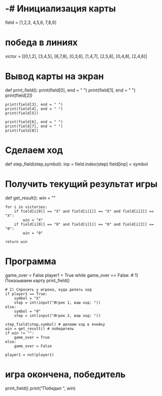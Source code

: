 # -# Инициализация карты
field = [1,2,3,
        4,5,6,
        7,8,9]
# победа в линиях
victor = [[0,1,2],
          [3,4,5],
          [6,7,8],
          [0,3,6],
          [1,4,7],
          [2,5,8],
          [0,4,8],
          [2,4,6]]
# Вывод карты на экран
def print_field():
    print(field[0], end = " ")
    print(field[1], end = " ")
    print(field[2])

    print(field[3], end = " ")
    print(field[4], end = " ")
    print(field[5])

    print(field[6], end = " ")
    print(field[7], end = " ")
    print(field[8])

# Сделаем ход
def step_field(step,symbol):
    inp = field.index(step)
    field[inp] = symbol
# Получить текущий результат игры
def get_result():
    win = ""

    for i in victories:
        if field[i[0]] == "X" and field[i[1]] == "X" and field[i[2]] == "X":
            win = "X"
        if field[i[0]] == "0" and field[i[1]] == "0" and field[i[2]] == "0":
            win = "0"

    return win

# Программа
game_over = False
player1 = True
while game_over == False:
    # 1) Показываем карту
    print_field()

    # 2) Спросить у игрока, куда делать ход
    if player1 == True:
        symbol = "X"
        step = int(input("Игрок 1, ваш ход: "))
    else:
        symbol = "0"
        step = int(input("Игрок 2, ваш ход: "))

    step_field(step,symbol) # делаем ход в ячейку
    win = get_result() # победитель
    if win != "":
        game_over = True
    else:
        game_over = False

    player1 = not(player1)
# игра окончена, победитель
print_field()
print("Победил ", win)
        

